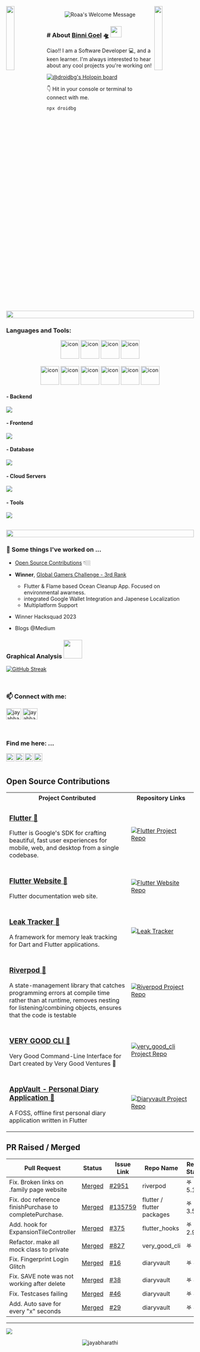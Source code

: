 <!-- lets readme -->
<img align="left" src="https://user-images.githubusercontent.com/65187002/144930161-2f783401-8d27-4fdf-a2f7-cc0ba32f1f1f.gif" width="21%"/>
<img align="right" src="https://user-images.githubusercontent.com/65187002/144930161-2f783401-8d27-4fdf-a2f7-cc0ba32f1f1f.gif" width="21%"/>


<p align="center">
		<img alt="Roaa's Welcome Message"
			 src="https://readme-typing-svg.herokuapp.com?size=30&background=45E5FF00&center=true&vCenter=true&lines=%F0%9F%91%8B%F0%9F%8F%BC+Hi+there!+I'm+Binni"> 

<!-- <img src="https://komarev.com/ghpvc/?username=binni1108&color=ff69b4" alt="Binni's profile views" /> -->

</p>
 
### # About [Binni Goel](https://www.linkedin.com/in/binni-goel/)  🛸 <img src="https://media.giphy.com/media/WUlplcMpOCEmTGBtBW/giphy.gif" width="30">
Ciao!! I am a Software Developer 💻, and a keen learner. I'm always interested to hear about any cool projects you're working on!


[![@droidbg's Holopin board](https://holopin.me/droidbg)](https://holopin.io/@droidbg)

👇 Hit in your console or terminal to connect with me.

```bash
npx droidbg
```
 
<img src="https://i.imgur.com/dBaSKWF.gif" height="20" width="100%">

<h3 align="left">Languages and Tools:</h3>

<div align="center">
	<img src="https://techstack-generator.vercel.app/ts-icon.svg" alt="icon" width="50" height="50" />
	<img src="https://techstack-generator.vercel.app/js-icon.svg" alt="icon" width="50" height="50" />
  <img src="https://techstack-generator.vercel.app/nginx-icon.svg" alt="icon" width="50" height="50" />
  <img src="https://techstack-generator.vercel.app/react-icon.svg" alt="icon" width="50" height="50" />
  
</div>

<br>

<div align="center">
  <img src="https://techstack-generator.vercel.app/docker-icon.svg" alt="icon" width="50" height="50" />
  <img src="https://techstack-generator.vercel.app/aws-icon.svg" alt="icon" width="50" height="50" />
  <img src="https://techstack-generator.vercel.app/github-icon.svg" alt="icon" width="50" height="50" />
  <img src="https://techstack-generator.vercel.app/restapi-icon.svg" alt="icon" width="50" height="50" />
  <img src="https://techstack-generator.vercel.app/cpp-icon.svg" alt="icon"width="50" height="50" />
  <img src="https://techstack-generator.vercel.app/mysql-icon.svg" alt="icon" width="50" height="50" />
  </div>

<h4> - Backend
	</h4>
<p align="left">
  <a href="https://skillicons.dev">
    <img src="https://skillicons.dev/icons?i=nodejs" />
  </a>
</p>

<h4> - Frontend</h4>
<p align="left">
  <a href="https://skillicons.dev">
    <img src="https://skillicons.dev/icons?i=ts,js,react,redux,materialui,flutter" />
  </a>
</p>

<h4> - Database </h4>
<p align="left">
  <a href="https://skillicons.dev">
    <img src="https://skillicons.dev/icons?i=mongodb,mysql,postgresql" />
  </a>
</p>

<h4> - Cloud Servers </h4>
<p align="left">
  <a href="https://skillicons.dev">
    <img src="https://skillicons.dev/icons?i=aws,firebase" />
  </a>
</p>

<h4> - Tools </h4>
<p align="left">
  <a href="https://skillicons.dev">
    <img src="https://skillicons.dev/icons?i=git,github,docker,figma,idea,vscode,postman,linux" />
  </a>
</p>

<br/>

<img src="https://i.imgur.com/dBaSKWF.gif" height="20" width="100%">

    
### 🔭 Some things I've worked on ...
- [Open Source Contributions](#open-source-contributions-to-flutter-projects) 👇🏼

- **Winner**, [Global Gamers Challenge - 3rd Rank](https://devpost.com/software/ocean-cleanup-y5ngb3)
	- Flutter & Flame based Ocean Cleanup App. Focused on environmental awarness.
   	- integrated Google Wallet Integration and Japenese Localization
   	- Multiplatform Support

- Winner Hacksquad 2023 
- Blogs @Medium 
<!--
- [Bee Trail](https://play.google.com/store/apps/details?id=com.POLLINATORS.BeeTrail), a Game project made on Unity, made using C#.

- [Climator](https://play.google.com/store/apps/details?id=co.binnig.climator), a simple-to-use weather app that provides accurate local weather forecasts, climate for any city, using flutter.
- [Quiz Bank](https://pub.dev/packages/quiz_bank), a Flutter Package that provides general true false questions [Github Link](https://github.com/droidbg/quiz_bank).
-->
### Graphical Analysis <img src="https://media.giphy.com/media/VgCDAzcKvsR6OM0uWg/giphy.gif" width="50">
<!--
 <img align="center" src="https://github-readme-stats.vercel.app/api?username=droidbg&&show_icons=true&title_color=ffffff&icon_color=87ceeb&text_color=daf7dc&bg_color=002366&show_icons=true&theme=dracula&line_height=27" alt="Droidbg's github stats"/>
 -->

 [![GitHub Streak](https://streak-stats.demolab.com?user=droidbg&theme=dracula&date_format=M%20j%5B%2C%20Y%5D)](https://git.io/streak-stats)

<br/>


<h3 align="left"> 📫 Connect with me:</h3>
<p align="left">
<a href="https://www.linkedin.com/in/jayabharathi-s-7b66a3182/" target="blank"><img align="center" src="https://raw.githubusercontent.com/rahuldkjain/github-profile-readme-generator/master/src/images/icons/Social/linked-in-alt.svg" alt="jayabharathi" height="30" width="40" /></a>
<a href="https://www.youtube.com/@jayabhajayas2363" target="blank"><img align="center" src="https://raw.githubusercontent.com/rahuldkjain/github-profile-readme-generator/master/src/images/icons/Social/youtube.svg" alt="jayabharathi" height="30" width="40" /></a>
</p>
<br>


 ###  Find me here: ...
<a href="https://www.linkedin.com/in/binni-goel/">
  <img align="left" alt="Binni's Linkdein" width="22px" src="https://cdn.jsdelivr.net/npm/simple-icons@v3/icons/linkedin.svg" />
</a>
<a href="https://droidbg.medium.com/">
  <img align="left" alt="Binni's Medium" width="22px" src="https://cdn.jsdelivr.net/npm/simple-icons@v3/icons/medium.svg" />
</a>
<a href="https://github.com/droidbg">
  <img align="left" alt="Binni's Github" width="22px" src="https://cdn.jsdelivr.net/npm/simple-icons@v3/icons/github.svg" />
</a>

<a href="https://dev.to/binni1108">
  <img align="left" alt="Binni's Dev Profile" width="22px" src="https://d2fltix0v2e0sb.cloudfront.net/dev-badge.svg" />
</a>

<br/><br/>
## Open Source Contributions


<table>
  <tbody>
  <tr>
 	 <th>
	 	 Project Contributed
	  </th>
	  <th width="35%">
		Repository Links
	  </th>
  </tr>
	  
<!-- 	  Flutter -->
  <tr> 
	<td>
		<h3> <a href="https://github.com/flutter/flutter/pulls?q=is%3Apr+is%3Aclosed+author%3Adroidbg" > Flutter 🔗</a></h3>
		<p>
			Flutter is Google's SDK for crafting beautiful, fast user experiences for mobile, web, and desktop from a single codebase.
		</p>
	</td>
	<td>
		<div>
		  <a href="https://github.com/flutter/flutter/pulls?q=is%3Apr+is%3Aclosed+author%3Adroidbg">
		  <img src="https://github-readme-stats.vercel.app/api/pin/?username=flutter&repo=flutter&theme=dracula" alt="Flutter Project Repo" />
		  </a>
		</div>
	</td>
   </tr>
 <tr>


  <!-- 	  Flutter Website -->
  <tr> 
	<td>
		<h3> <a href="https://github.com/flutter/website/pulls?q=is%3Apr+is%3Aclosed+author%3Adroidbg" > Flutter Website 🔗</a></h3>
		<p>
			Flutter documentation web site.
		</p>
	</td>
	<td>
		<div>
		  <a href="https://github.com/flutter/website/pulls?q=is%3Apr+is%3Aclosed+author%3Adroidbg" > 
		  <img src="https://github-readme-stats.vercel.app/api/pin/?username=flutter&repo=website&theme=dracula" alt="Flutter Website Repo" />
		  </a>
		</div>
	</td>
   </tr>
 <tr>

  
  <!-- 	  Leak Tracker -->
  <tr> 
	<td>
		<h3> <a href="https://github.com/dart-lang/leak_tracker/pulls?q=is%3Apr+is%3Aclosed+author%3Adroidbg" > Leak Tracker 🔗</a></h3>
		<p>
			A framework for memory leak tracking for Dart and Flutter applications.
		</p>
	</td>
	<td>
		<div>
		<a href="https://github.com/dart-lang/leak_tracker/pulls?q=is%3Apr+is%3Aclosed+author%3Adroidbg" >
		  <img src="https://github-readme-stats.vercel.app/api/pin/?username=dart-lang&repo=leak_tracker&theme=dracula" alt="Leak Tracker" />
		  </a>
		</div>
	</td>
   </tr>
 <tr>
<!-- 	https://github.com/dart-lang/leak_tracker/pulls?q=is%3Apr+is%3Aclosed+author%3Adroidbg  -->
<!-- 	  Riverpod -->
  <tr> 
	<td>
		<h3> <a href="https://github.com/rrousselGit/riverpod/pulls?q=is%3Apr+is%3Aclosed+author%3Adroidbg" > Riverpod 🔗</a></h3>
		<p>
			A state-management library that catches programming errors at compile time rather than at runtime, removes nesting for listening/combining objects, ensures that the code is testable
		</p>
	</td>
	<td>
		<div>
		 <a href="https://github.com/rrousselGit/riverpod/pulls?q=is%3Apr+is%3Aclosed+author%3Adroidbg" > 
		  <img src="https://github-readme-stats.vercel.app/api/pin/?username=rrousselGit&repo=riverpod&theme=dracula" alt="Riverpod Project Repo" />
		  </a>
		</div>
	</td>
   </tr>
 <tr>
<!-- 	 CLI -->
	 	<td>
		<h3> <a href="https://github.com/VeryGoodOpenSource/very_good_cli/pulls?q=is%3Apr+is%3Aclosed+author%3Adroidbg" > VERY GOOD CLI 🔗</a></h3>
		<p>
			 Very Good Command-Line Interface for Dart created by Very Good Ventures 🦄
		</p>
	</td>
	<td>
		<div>
		 <a href="https://github.com/VeryGoodOpenSource/very_good_cli/pulls?q=is%3Apr+is%3Aclosed+author%3Adroidbg" >
		  <img src="https://github-readme-stats.vercel.app/api/pin/?username=VeryGoodOpenSource&repo=very_good_cli" alt="very_good_cli Project Repo" />
		  </a>
		</div>
	</td>
   </tr>
<!-- 	  DiaryVault -->
 <tr>
	<td>
		<h3> <a href="https://github.com/SankethBK/diaryvault/pulls?q=is%3Apr+is%3Aclosed+author%3Adroidbg" > AppVault - Personal Diary Application 🔗</a></h3>
		<p>
			A FOSS, offline first personal diary application written in Flutter 
		</p>
	</td>
	<td>
		<div>
		 <a href="https://github.com/SankethBK/diaryvault/pulls?q=is%3Apr+is%3Aclosed+author%3Adroidbg" >
		  <img src="https://github-readme-stats.vercel.app/api/pin/?username=SankethBK&repo=diaryvault&theme=dracula" alt="Diaryvault Project Repo" />
		  </a>
		</div>
	</td>
   </tr>
  </tbody>
</table>


## PR Raised / Merged

| Pull Request                                                       | Status                         	                	     | Issue Link                                               | Repo Name  | Repo Stars |
|--------------------------------------------------------------------|---------------------------------------------------------------|----------------------------------------------------------|------------|------------|
| Fix. Broken links on .family page website | [Merged](https://github.com/rrousselGit/riverpod/pull/2956) | [#2951](https://github.com/rrousselGit/riverpod/issues/2951) | riverpod | 𖤐 5.1k |
| Fix. doc reference finishPurchase to completePurchase. | [Merged](https://github.com/flutter/packages/pull/5081) | [#135759](https://github.com/flutter/flutter/issues/135759) | flutter / flutter packages | 𖤐 3.5k |
| Add. hook for ExpansionTileController  | [Merged](https://github.com/rrousselGit/flutter_hooks/pull/386) | [#375](https://github.com/rrousselGit/flutter_hooks/issues/375) | flutter_hooks | 𖤐 2.9k |
| Refactor. make all mock class to private  | [Merged](https://github.com/VeryGoodOpenSource/very_good_cli/pull/838) | [#827](https://github.com/VeryGoodOpenSource/very_good_cli/issues/827) | very_good_cli | 𖤐 2k |
| Fix. Fingerprint Login Glitch                          | [Merged](https://github.com/SankethBK/diaryvault/issues/35)            | [#16](https://github.com/SankethBK/diaryvault/issues/16) | diaryvault | 𖤐 45       |
| Fix. SAVE note was not working after delete            | [Merged](https://github.com/SankethBK/diaryvault/issues/47)            | [#38](https://github.com/SankethBK/diaryvault/issues/38) | diaryvault | 𖤐 45       |
| Fix. Testcases failing                                 | [Merged](https://github.com/SankethBK/diaryvault/issues/50)            | [#46](https://github.com/SankethBK/diaryvault/issues/46) | diaryvault | 𖤐 45       |
| Add. Auto save for every "x" seconds                   | [Merged](https://github.com/SankethBK/diaryvault/issues/44)            | [#29](https://github.com/SankethBK/diaryvault/issues/29) | diaryvault | 𖤐 45       |



--- 

![](https://komarev.com/ghpvc/?username=binni1108&color=ff69b4)
<p align="center"> 
 <img src="https://komarev.com/ghpvc/?username=jayabha-jayas&color=ff69b4" alt="jayabharathi" /> 
</p>
